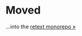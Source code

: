# Moved

...into the [retext monorepo »](https://github.com/wooorm/retext/tree/master/packages/retext-dutch)
